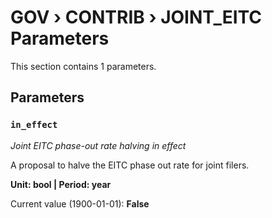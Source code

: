 # GOV › CONTRIB › JOINT_EITC Parameters

This section contains 1 parameters.

## Parameters

### `in_effect`
*Joint EITC phase-out rate halving in effect*

A proposal to halve the EITC phase out rate for joint filers.

**Unit: bool | Period: year**

Current value (1900-01-01): **False**

